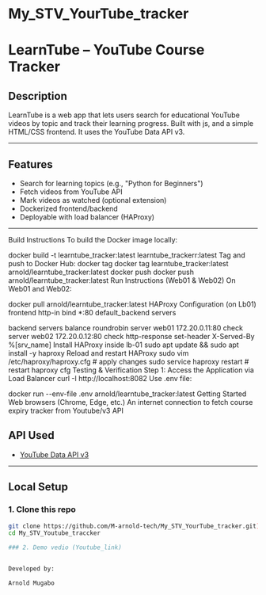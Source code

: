 # My_STV_YourTube_tracker

# LearnTube – YouTube Course Tracker

##  Description
LearnTube is a web app that lets users search for educational YouTube videos by topic and track their learning progress. Built with js, and a simple HTML/CSS frontend. It uses the YouTube Data API v3.

---

##  Features
-  Search for learning topics (e.g., "Python for Beginners")
-  Fetch videos from YouTube API
-  Mark videos as watched (optional extension)
-  Dockerized frontend/backend
-  Deployable with load balancer (HAProxy)

---
Build Instructions
To build the Docker image locally:

docker build -t learntube_tracker:latest learntube_trackerr:latest
Tag and push to Docker Hub:
docker tag docker tag learntube_tracker:latest arnold/learntube_tracker:latest
docker push docker push arnold/learntube_tracker:latest
Run Instructions (Web01 & Web02)
On Web01 and Web02:

docker pull arnold/learntube_tracker:latest
HAProxy Configuration (on Lb01)
frontend http-in
    bind *:80
    default_backend servers

backend servers
    balance roundrobin
    server web01 172.20.0.11:80 check
    server web02 172.20.0.12:80 check
    http-response set-header X-Served-By %[srv_name]
Install HAProxy inside lb-01
sudo apt update && sudo apt install -y haproxy
Reload and restart HAProxy
sudo vim /etc/haproxy/haproxy.cfg # apply changes
sudo service haproxy restart # restart haproxy cfg
Testing & Verification
Step 1: Access the Application via Load Balancer
curl -I http://localhost:8082
Use .env file:

docker run --env-file .env arnold/learntube_tracker:latest
Getting Started
Web browsers (Chrome, Edge, etc.)
An internet connection to fetch course expiry tracker from Youtube/v3 API

##  API Used
- [YouTube Data API v3](https://developers.google.com/youtube/v3)

---

##  Local Setup
### 1. Clone this repo
```bash
git clone https://github.com/M-arnold-tech/My_STV_YourTube_tracker.git)
cd My_STV_Youtube_traccker

### 2. Demo vedio (Youtube_link)


Developed by:

Arnold Mugabo




